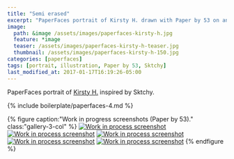 ```yaml
---
title: "Semi erased"
excerpt: "PaperFaces portrait of Kirsty H. drawn with Paper by 53 on an iPad."
image: 
  path: &image /assets/images/paperfaces-kirsty-h.jpg 
  feature: *image
  teaser: /assets/images/paperfaces-kirsty-h-teaser.jpg
  thumbnail: /assets/images/paperfaces-kirsty-h-150.jpg
categories: [paperfaces]
tags: [portrait, illustration, Paper by 53, Sktchy]
last_modified_at: 2017-01-17T16:19:26-05:00
---
```


PaperFaces portrait of [Kirsty H.](http://sktchy.com/A73olc ) inspired by Sktchy.

{% include boilerplate/paperfaces-4.md %}

{% figure caption:"Work in progress screenshots (Paper by 53)." class:"gallery-3-col" %}
[![Work in process screenshot](/assets/images/paperfaces-kirsty-h-process-1-750.jpg)](/assets/images/paperfaces-kirsty-h-process-1-lg.jpg)
[![Work in process screenshot](/assets/images/paperfaces-kirsty-h-process-2-600.jpg)](/assets/images/paperfaces-kirsty-h-process-2-lg.jpg)
[![Work in process screenshot](/assets/images/paperfaces-kirsty-h-process-3-600.jpg)](/assets/images/paperfaces-kirsty-h-process-3-lg.jpg)
[![Work in process screenshot](/assets/images/paperfaces-kirsty-h-process-4-600.jpg)](/assets/images/paperfaces-kirsty-h-process-4-lg.jpg)
[![Work in process screenshot](/assets/images/paperfaces-kirsty-h-process-5-600.jpg)](/assets/images/paperfaces-kirsty-h-process-5-lg.jpg)
{% endfigure %}
